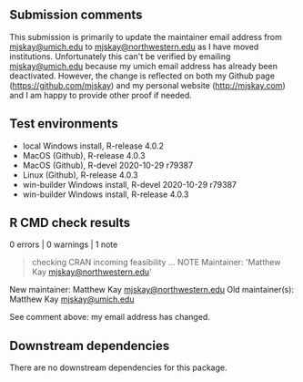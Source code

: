 ## Submission comments
This submission is primarily to update the maintainer email address from
mjskay@umich.edu to mjskay@northwestern.edu as I have moved institutions.
Unfortunately this can't be verified by emailing mjskay@umich.edu because
my umich email address has already been deactivated. However, the change is
reflected on both my Github page (https://github.com/mjskay) and my personal 
website (http://mjskay.com) and I am happy to provide other proof if needed.


## Test environments
* local Windows install, R-release 4.0.2
* MacOS (Github), R-release 4.0.3
* MacOS (Github), R-devel 2020-10-29 r79387
* Linux (Github), R-release 4.0.3
* win-builder Windows install, R-devel 2020-10-29 r79387
* win-builder Windows install, R-release 4.0.3


## R CMD check results
0 errors | 0 warnings | 1 note

> checking CRAN incoming feasibility ... NOTE
  Maintainer: 'Matthew Kay <mjskay@northwestern.edu>'
  
  New maintainer:
    Matthew Kay <mjskay@northwestern.edu>
  Old maintainer(s):
    Matthew Kay <mjskay@umich.edu>

See comment above: my email address has changed.


## Downstream dependencies
There are no downstream dependencies for this package.
